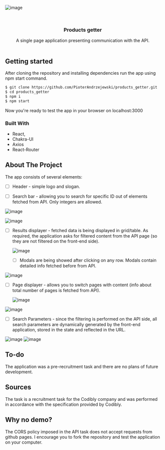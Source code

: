 

<!-- PROJECT LOGO -->

![image](https://user-images.githubusercontent.com/109315248/216571693-7e9c7a8d-ce39-44e6-9b39-41c915692006.png)


<br />
<div align="center">
  <a href="https://github.com/PioterAndrzejewski/products_getter/">
  </a>

<h3 align="center">Products getter</h3>

  <p align="center">
   A single page application presenting communication with the API.
    <br />
    <br />
  </p>
</div>

## Getting started

After cloning the repository and installing dependencies run the app using npm start command. 

  ```sh
  $ git clone https://github.com/PioterAndrzejewski/products_getter.git
  $ cd products_getter
  $ npm i
  $ npm start
  ```
Now you're ready to test the app in your browser on localhost:3000

### Built With

- React,
- Chakra-UI
- Axios
- React-Router

## About The Project

The app consists of several elements:

- [ ] Header - simple logo and slogan. 

- [ ] Search bar - allowing you to search for specific ID out of elements fetched from API. Only integers are allowed. 

![image](https://user-images.githubusercontent.com/109315248/216572419-d2d8f631-b09c-4967-8a86-bdb2b58725a7.png)

![image](https://user-images.githubusercontent.com/109315248/216572135-13a882b5-ba20-42d6-bbf6-876035f74ca7.png)


- [ ] Results displayer - fetched data is being displayed in grid/table.
  As required, the application asks for filtered content from the API page (so they are not filtered on the front-end side).
  
  ![image](https://user-images.githubusercontent.com/109315248/216571813-a37196b4-303b-4cd7-b612-68d21abc0279.png)

  
    - [ ] Modals are being showed after clicking on any row. Modals contain detailed info fetched before from API.

![image](https://user-images.githubusercontent.com/109315248/216571877-8a73ea32-8768-451e-872c-7c8af7bca919.png)


- [ ] Page displayer - allows you to switch pages with content (info about total number of pages is fetched from API).
    
    ![image](https://user-images.githubusercontent.com/109315248/216571962-0a810fe0-d037-43ae-bad5-d2f18bb59951.png)

![image](https://user-images.githubusercontent.com/109315248/216571966-6e9d0124-05bb-44fc-af56-25bfa30cb585.png)

- [ ] Search Parameters - since the filtering is performed on the API side, all search parameters are dynamically generated by the front-end application, stored in the state and reflected in the URL.

![image](https://user-images.githubusercontent.com/109315248/216595842-96df2237-b256-43e9-b861-67d0d59c2d1a.png)
![image](https://user-images.githubusercontent.com/109315248/216595872-5c18896c-512d-4db5-8bec-190060b0a86c.png)



 ## To-do
The application was a pre-recruitment task and there are no plans of future development. 
    
## Sources
The task is a recruitment task for the Codibly company and was performed in accordance with the specification provided by Codibly. 

## Why no demo?
The CORS policy imposed in the API task does not accept requests from github pages.
I encourage you to fork the repository and test the application on your computer. 
